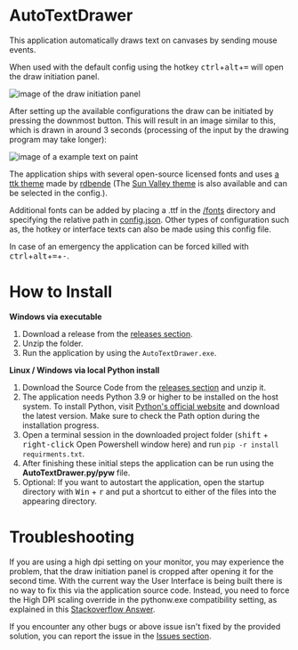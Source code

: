 # AutoTextDrawer
This application automatically draws text on canvases by sending mouse events.

When used with the default config using the hotkey <kbd>ctrl</kbd>+<kbd>alt</kbd>+<kbd>=</kbd> will open the draw initiation panel.

![image of the draw initiation panel](https://i.imgur.com/6SXmeTv.png)

After setting up the available configurations the draw can be initiated by pressing the downmost button. This will result in an image similar to this, which is drawn in around 3 seconds (processing of the input by the drawing program may take longer):

![image of a example text on paint](https://i.imgur.com/MKBkep3.png)

The application ships with several open-source licensed fonts 
and uses [a ttk theme](https://github.com/rdbende/Azure-ttk-theme) made by [rdbende](https://github.com/rdbende) 
(The [Sun Valley theme](https://github.com/rdbende/Sun-Valley-ttk-theme) is also available and can be selected in the config.).

Additional fonts can be added by placing a .ttf in the [/fonts](/fonts) directory and specifying the relative
path in [config.json](config.json). Other types of configuration such as, the hotkey or interface texts can also be made using
this config file.

In case of an emergency the application can be forced killed with <kbd>ctrl</kbd>+<kbd>alt</kbd>+<kbd>=</kbd>+<kbd>-</kbd>.

# How to Install
**Windows via executable**
1. Download a release from the [releases section](https://github.com/IsAvaible/AutoTextDrawer/releases).
2. Unzip the folder.
3. Run the application by using the `AutoTextDrawer.exe`.

**Linux / Windows via local Python install**
1. Download the Source Code from the [releases section](https://github.com/IsAvaible/AutoTextDrawer/releases) and unzip it.
2. The application needs Python 3.9 or higher to be installed on the host system. To install Python, visit
   [Python's official website](https://www.python.org/downloads/) and download the latest version. Make sure to check the Path
   option during the installation progress.
3. Open a terminal session in the downloaded project folder (<kbd>shift</kbd> + <kbd>right-click</kbd> Open Powershell window here) and run
`pip -r install requirments.txt`.
4. After finishing these initial steps the application can be run using the **AutoTextDrawer.py/pyw** file.
5. Optional: If you want to autostart the application, open the startup directory with <kbd>Win</kbd> + <kbd>r</kbd>
and put a shortcut to either of the files into the appearing directory.

# Troubleshooting
If you are using a high dpi setting on your monitor, you may experience the problem, that the draw initiation panel is
cropped after opening it for the second time. With the current way the User Interface is being built there is no way to 
fix this via the application source code. Instead, you need to force the High DPI scaling override in the pythonw.exe 
compatibility setting, as explained in this [Stackoverflow Answer](https://stackoverflow.com/questions/41315873/attempting-to-resolve-blurred-tkinter-text-scaling-on-windows-10-high-dpi-disp).

If you encounter any other bugs or above issue isn't fixed by the provided solution, you can report the issue in the 
[Issues section](/../../issues).
